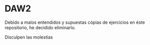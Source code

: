 # DAW2

Debido a malos entendidos y supuestas cópias de ejercicios en éste repositorio, he decidido eliminarlo.

Disculpen las molestias
